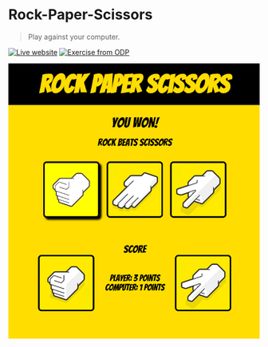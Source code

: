 # Rock-Paper-Scissors

> Play against your computer.

[![Live website](url)](https://raphss.github.io/Rock-Paper-Scissors/)
[![Exercise from ODP](odp-url)](https://www.theodinproject.com)

<p align="center">
    <img src="game.png" alt="Rock-Paper-Scissors Game" width="600">
</p>

<!-- Markdown link & img dfn's -->
[url]: https://raphss.github.io/Rock-Paper-Scissors
[odp-url]: https://www.theodinproject.com

